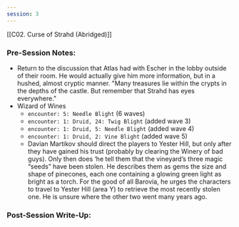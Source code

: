 ```yaml
---
session: 3
---
```

[[C02. Curse of Strahd (Abridged)]]

### Pre-Session Notes:

* Return to the discussion that Atlas had with Escher in the lobby outside of their room. He would actually give him more information, but in a hushed, almost cryptic manner. "Many treasures lie within the crypts in the depths of the castle. But remember that Strahd has eyes everywhere."
* Wizard of Wines
	* `encounter: 5: Needle Blight` (6 waves)
	* `encounter: 1: Druid, 24: Twig Blight` (added wave 3)
	* `encounter: 1: Druid, 5: Needle Blight` (added wave 4)
	* `encounter: 1: Druid, 2: Vine Blight` (added wave 5)
	* Davian Martikov should direct the players to Yester Hill, but only after they have gained his trust (probably by clearing the Winery of bad guys). Only then does ‘he tell them that the vineyard’s three magic “seeds” have been stolen. He describes them as gems the size and shape of pinecones, each one containing a glowing green light as bright as a torch. For the good of all Barovia, he urges the characters to travel to Yester Hill (area Y) to retrieve the most recently stolen one. He is unsure where the other two went many years ago.

### Post-Session Write-Up:
